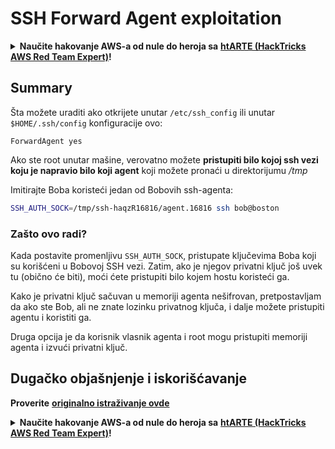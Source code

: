 # SSH Forward Agent exploitation

<details>

<summary><strong>Naučite hakovanje AWS-a od nule do heroja sa</strong> <a href="https://training.hacktricks.xyz/courses/arte"><strong>htARTE (HackTricks AWS Red Team Expert)</strong></a><strong>!</strong></summary>

Drugi načini podrške HackTricks-u:

* Ako želite da vidite **vašu kompaniju reklamiranu na HackTricks-u** ili **preuzmete HackTricks u PDF formatu** proverite [**SUBSCRIPTION PLANS**](https://github.com/sponsors/carlospolop)!
* Nabavite [**zvanični PEASS & HackTricks swag**](https://peass.creator-spring.com)
* Otkrijte [**The PEASS Family**](https://opensea.io/collection/the-peass-family), našu kolekciju ekskluzivnih [**NFT-ova**](https://opensea.io/collection/the-peass-family)
* **Pridružite se** 💬 [**Discord grupi**](https://discord.gg/hRep4RUj7f) ili [**telegram grupi**](https://t.me/peass) ili nas **pratite** na **Twitter-u** 🐦 [**@carlospolopm**](https://twitter.com/hacktricks\_live)**.**
* **Podelite svoje hakovanje trikove slanjem PR-ova na** [**HackTricks**](https://github.com/carlospolop/hacktricks) i [**HackTricks Cloud**](https://github.com/carlospolop/hacktricks-cloud) github repozitorijume.

</details>

## Summary

Šta možete uraditi ako otkrijete unutar `/etc/ssh_config` ili unutar `$HOME/.ssh/config` konfiguracije ovo:

```
ForwardAgent yes
```

Ako ste root unutar mašine, verovatno možete **pristupiti bilo kojoj ssh vezi koju je napravio bilo koji agent** koji možete pronaći u direktorijumu _/tmp_

Imitirajte Boba koristeći jedan od Bobovih ssh-agenta:

```bash
SSH_AUTH_SOCK=/tmp/ssh-haqzR16816/agent.16816 ssh bob@boston
```

### Zašto ovo radi?

Kada postavite promenljivu `SSH_AUTH_SOCK`, pristupate ključevima Boba koji su korišćeni u Bobovoj SSH vezi. Zatim, ako je njegov privatni ključ još uvek tu (obično će biti), moći ćete pristupiti bilo kojem hostu koristeći ga.

Kako je privatni ključ sačuvan u memoriji agenta nešifrovan, pretpostavljam da ako ste Bob, ali ne znate lozinku privatnog ključa, i dalje možete pristupiti agentu i koristiti ga.

Druga opcija je da korisnik vlasnik agenta i root mogu pristupiti memoriji agenta i izvući privatni ključ.

## Dugačko objašnjenje i iskorišćavanje

**Proverite** [**originalno istraživanje ovde**](https://www.clockwork.com/insights/ssh-agent-hijacking/)

<details>

<summary><strong>Naučite hakovanje AWS-a od nule do heroja sa</strong> <a href="https://training.hacktricks.xyz/courses/arte"><strong>htARTE (HackTricks AWS Red Team Expert)</strong></a><strong>!</strong></summary>

Drugi načini da podržite HackTricks:

* Ako želite da vidite **vašu kompaniju reklamiranu na HackTricks-u** ili **preuzmete HackTricks u PDF formatu** Proverite [**SUBSCRIPTION PLANS**](https://github.com/sponsors/carlospolop)!
* Nabavite [**zvanični PEASS & HackTricks swag**](https://peass.creator-spring.com)
* Otkrijte [**The PEASS Family**](https://opensea.io/collection/the-peass-family), našu kolekciju ekskluzivnih [**NFT-ova**](https://opensea.io/collection/the-peass-family)
* **Pridružite se** 💬 [**Discord grupi**](https://discord.gg/hRep4RUj7f) ili [**telegram grupi**](https://t.me/peass) ili nas **pratite** na **Twitter-u** 🐦 [**@carlospolopm**](https://twitter.com/hacktricks\_live)**.**
* **Podelite svoje hakovanje trikove slanjem PR-ova na** [**HackTricks**](https://github.com/carlospolop/hacktricks) i [**HackTricks Cloud**](https://github.com/carlospolop/hacktricks-cloud) github repozitorijume.

</details>
